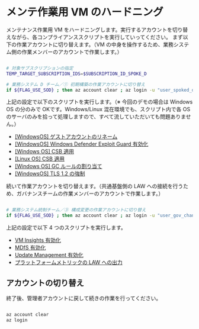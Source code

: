 # メンテ作業用 VM のハードニング

メンテナンス作業用 VM をハードニングします。実行するアカウントを切り替えながら、各コンプライアンススクリプトを実行していってください。
まず以下の作業アカウントに切り替えます。（VM の中身を操作するため、業務システム側の作業メンバーのアカウントで作業します。）

```bash

# 対象サブスクリプションの指定
TEMP_TARGET_SUBSCRIPTION_IDS=$SUBSCRIPTION_ID_SPOKE_D

# 業務システム D チーム／① 初期構築の作業アカウントに切り替え
if ${FLAG_USE_SOD} ; then az account clear ; az login -u "user_spoked_dev@${PRIMARY_DOMAIN_NAME}" -p "${ADMIN_PASSWORD}" ; fi

```

上記の設定で以下のスクリプトを実行します。（※ 今回のデモの場合は Windows OS の分のみで OKです。Windows/Linux 混在環境でも、スクリプト内で各 OS のサーバのみを拾って処理しますので、すべて流していただいても問題ありません。）

- [[WindowsOS] ゲストアカウントのリネーム](/05.%E4%BB%AE%E6%83%B3%E3%83%9E%E3%82%B7%E3%83%B3%E3%81%AE%E3%82%B3%E3%83%B3%E3%83%97%E3%83%A9%E3%82%A4%E3%82%A2%E3%83%B3%E3%82%B9%E5%AF%BE%E5%BF%9C/05_01_%E2%98%85%20%5BWindowsOS%5D%20%E3%82%B2%E3%82%B9%E3%83%88%E3%82%A2%E3%82%AB%E3%82%A6%E3%83%B3%E3%83%88%E3%81%AE%E3%83%AA%E3%83%8D%E3%83%BC%E3%83%A0.md)
- [[WindowsOS] Windows Defender Exploit Guard 有効化](/05.%E4%BB%AE%E6%83%B3%E3%83%9E%E3%82%B7%E3%83%B3%E3%81%AE%E3%82%B3%E3%83%B3%E3%83%97%E3%83%A9%E3%82%A4%E3%82%A2%E3%83%B3%E3%82%B9%E5%AF%BE%E5%BF%9C/05_02_%E2%98%85%20%5BWindowsOS%5D%20Windows%20Defender%20Exploit%20Guard%20%E6%9C%89%E5%8A%B9%E5%8C%96.md)
- [[Windows OS] CSB 適用](/05.%E4%BB%AE%E6%83%B3%E3%83%9E%E3%82%B7%E3%83%B3%E3%81%AE%E3%82%B3%E3%83%B3%E3%83%97%E3%83%A9%E3%82%A4%E3%82%A2%E3%83%B3%E3%82%B9%E5%AF%BE%E5%BF%9C/05_03_%E2%98%85%20%5BWindows%20OS%5D%20CSB%20%E9%81%A9%E7%94%A8.md)
- [[Linux OS] CSB 適用](/05.%E4%BB%AE%E6%83%B3%E3%83%9E%E3%82%B7%E3%83%B3%E3%81%AE%E3%82%B3%E3%83%B3%E3%83%97%E3%83%A9%E3%82%A4%E3%82%A2%E3%83%B3%E3%82%B9%E5%AF%BE%E5%BF%9C/05_04_%E2%98%85%20%5BLinux%20OS%5D%20CSB%20%E9%81%A9%E7%94%A8.md)
- [[Windows OS] GC ルールの割り当て](/05.%E4%BB%AE%E6%83%B3%E3%83%9E%E3%82%B7%E3%83%B3%E3%81%AE%E3%82%B3%E3%83%B3%E3%83%97%E3%83%A9%E3%82%A4%E3%82%A2%E3%83%B3%E3%82%B9%E5%AF%BE%E5%BF%9C/05_09_%E2%98%85%20%5BWindows%20OS%5D%20GC%20%E3%83%AB%E3%83%BC%E3%83%AB%E3%81%AE%E5%89%B2%E3%82%8A%E5%BD%93%E3%81%A6.md)
- [[WindowsOS] TLS 1.2 の強制](https://github.com/nakamacchi/AzureCAF.LandingZones.Demo/blob/master/05.%E4%BB%AE%E6%83%B3%E3%83%9E%E3%82%B7%E3%83%B3%E3%81%AE%E3%82%B3%E3%83%B3%E3%83%97%E3%83%A9%E3%82%A4%E3%82%A2%E3%83%B3%E3%82%B9%E5%AF%BE%E5%BF%9C/05_10_%E2%98%85%20%5BWindowsOS%5D%20TLS%201.2%20%E3%81%AE%E5%BC%B7%E5%88%B6.md)

続いて作業アカウントを切り替えます。（共通基盤側の LAW への接続を行うため、ガバナンスチームの作業メンバーのアカウントで作業します。）

```bash

# 業務システム統制チーム／③ 構成変更の作業アカウントに切り替え
if ${FLAG_USE_SOD} ; then az account clear ; az login -u "user_gov_change@${PRIMARY_DOMAIN_NAME}" -p "${ADMIN_PASSWORD}" ; fi

```

上記の設定で以下 4 つのスクリプトを実行します。

- [VM Insights 有効化](/05.%E4%BB%AE%E6%83%B3%E3%83%9E%E3%82%B7%E3%83%B3%E3%81%AE%E3%82%B3%E3%83%B3%E3%83%97%E3%83%A9%E3%82%A4%E3%82%A2%E3%83%B3%E3%82%B9%E5%AF%BE%E5%BF%9C/05_05_%E2%98%85%20VM%20Insights%20%E6%9C%89%E5%8A%B9%E5%8C%96.md)
- [MDfS 有効化](/05.%E4%BB%AE%E6%83%B3%E3%83%9E%E3%82%B7%E3%83%B3%E3%81%AE%E3%82%B3%E3%83%B3%E3%83%97%E3%83%A9%E3%82%A4%E3%82%A2%E3%83%B3%E3%82%B9%E5%AF%BE%E5%BF%9C/05_06_%E2%98%85%20MDfS%20%E6%9C%89%E5%8A%B9%E5%8C%96.md)
- [Update Management 有効化](/05.%E4%BB%AE%E6%83%B3%E3%83%9E%E3%82%B7%E3%83%B3%E3%81%AE%E3%82%B3%E3%83%B3%E3%83%97%E3%83%A9%E3%82%A4%E3%82%A2%E3%83%B3%E3%82%B9%E5%AF%BE%E5%BF%9C/05_07_%E2%98%85%20Update%20Management%20%E6%9C%89%E5%8A%B9%E5%8C%96.md)
- [プラットフォームメトリックの LAW への出力](/05.%E4%BB%AE%E6%83%B3%E3%83%9E%E3%82%B7%E3%83%B3%E3%81%AE%E3%82%B3%E3%83%B3%E3%83%97%E3%83%A9%E3%82%A4%E3%82%A2%E3%83%B3%E3%82%B9%E5%AF%BE%E5%BF%9C/05_08_%E2%98%85%20%E3%83%97%E3%83%A9%E3%83%83%E3%83%88%E3%83%95%E3%82%A9%E3%83%BC%E3%83%A0%E3%83%A1%E3%83%88%E3%83%AA%E3%83%83%E3%82%AF%E3%81%AE%20LAW%20%E3%81%B8%E3%81%AE%E5%87%BA%E5%8A%9B.md)

## アカウントの切り替え

終了後、管理者アカウントに戻して続きの作業を行ってください。

```bash

az account clear
az login

```
